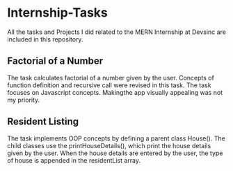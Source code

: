 # Internship-Tasks
All the tasks and Projects I did related to the MERN Internship at Devsinc are included in this repository.
## Factorial of a Number
The task calculates factorial of a number given by the user. Concepts of function definition and recursive call were revised in this task. The task focuses on Javascript concepts. Makingthe app visually appealing was not my priority.
## Resident Listing
The task implements OOP concepts by defining a parent class House(). The child classes use the printHouseDetails(), which print the house details given by the user. When the house details are entered by the user, the type of house is appended in the residentList array.
